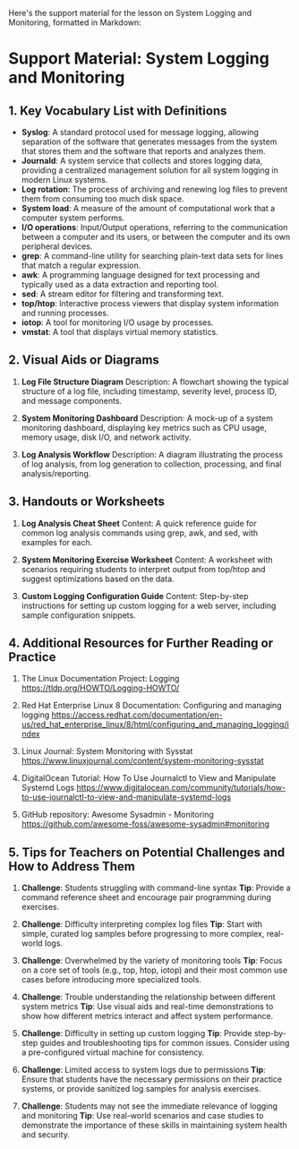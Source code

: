Here's the support material for the lesson on System Logging and Monitoring, formatted in Markdown:

# Support Material: System Logging and Monitoring

## 1. Key Vocabulary List with Definitions

- **Syslog**: A standard protocol used for message logging, allowing separation of the software that generates messages from the system that stores them and the software that reports and analyzes them.
- **Journald**: A system service that collects and stores logging data, providing a centralized management solution for all system logging in modern Linux systems.
- **Log rotation**: The process of archiving and renewing log files to prevent them from consuming too much disk space.
- **System load**: A measure of the amount of computational work that a computer system performs.
- **I/O operations**: Input/Output operations, referring to the communication between a computer and its users, or between the computer and its own peripheral devices.
- **grep**: A command-line utility for searching plain-text data sets for lines that match a regular expression.
- **awk**: A programming language designed for text processing and typically used as a data extraction and reporting tool.
- **sed**: A stream editor for filtering and transforming text.
- **top/htop**: Interactive process viewers that display system information and running processes.
- **iotop**: A tool for monitoring I/O usage by processes.
- **vmstat**: A tool that displays virtual memory statistics.

## 2. Visual Aids or Diagrams

1. **Log File Structure Diagram**
   Description: A flowchart showing the typical structure of a log file, including timestamp, severity level, process ID, and message components.

2. **System Monitoring Dashboard**
   Description: A mock-up of a system monitoring dashboard, displaying key metrics such as CPU usage, memory usage, disk I/O, and network activity.

3. **Log Analysis Workflow**
   Description: A diagram illustrating the process of log analysis, from log generation to collection, processing, and final analysis/reporting.

## 3. Handouts or Worksheets

1. **Log Analysis Cheat Sheet**
   Content: A quick reference guide for common log analysis commands using grep, awk, and sed, with examples for each.

2. **System Monitoring Exercise Worksheet**
   Content: A worksheet with scenarios requiring students to interpret output from top/htop and suggest optimizations based on the data.

3. **Custom Logging Configuration Guide**
   Content: Step-by-step instructions for setting up custom logging for a web server, including sample configuration snippets.

## 4. Additional Resources for Further Reading or Practice

1. The Linux Documentation Project: Logging
   https://tldp.org/HOWTO/Logging-HOWTO/

2. Red Hat Enterprise Linux 8 Documentation: Configuring and managing logging
   https://access.redhat.com/documentation/en-us/red_hat_enterprise_linux/8/html/configuring_and_managing_logging/index

3. Linux Journal: System Monitoring with Sysstat
   https://www.linuxjournal.com/content/system-monitoring-sysstat

4. DigitalOcean Tutorial: How To Use Journalctl to View and Manipulate Systemd Logs
   https://www.digitalocean.com/community/tutorials/how-to-use-journalctl-to-view-and-manipulate-systemd-logs

5. GitHub repository: Awesome Sysadmin - Monitoring
   https://github.com/awesome-foss/awesome-sysadmin#monitoring

## 5. Tips for Teachers on Potential Challenges and How to Address Them

1. **Challenge**: Students struggling with command-line syntax
   **Tip**: Provide a command reference sheet and encourage pair programming during exercises.

2. **Challenge**: Difficulty interpreting complex log files
   **Tip**: Start with simple, curated log samples before progressing to more complex, real-world logs.

3. **Challenge**: Overwhelmed by the variety of monitoring tools
   **Tip**: Focus on a core set of tools (e.g., top, htop, iotop) and their most common use cases before introducing more specialized tools.

4. **Challenge**: Trouble understanding the relationship between different system metrics
   **Tip**: Use visual aids and real-time demonstrations to show how different metrics interact and affect system performance.

5. **Challenge**: Difficulty in setting up custom logging
   **Tip**: Provide step-by-step guides and troubleshooting tips for common issues. Consider using a pre-configured virtual machine for consistency.

6. **Challenge**: Limited access to system logs due to permissions
   **Tip**: Ensure that students have the necessary permissions on their practice systems, or provide sanitized log samples for analysis exercises.

7. **Challenge**: Students may not see the immediate relevance of logging and monitoring
   **Tip**: Use real-world scenarios and case studies to demonstrate the importance of these skills in maintaining system health and security.